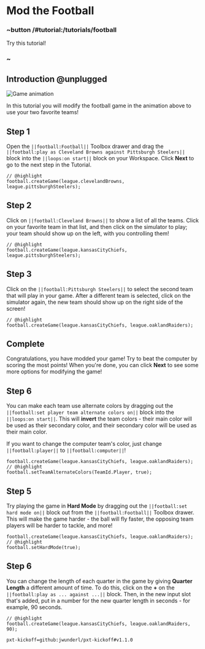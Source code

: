 # Mod the Football

### ~button /#tutorial:/tutorials/football

Try this tutorial!

### ~

## Introduction @unplugged

![Game animation](/static/tutorials/football/header.gif)

In this tutorial you will modify the football game in the animation above to
use your two favorite teams!

## Step 1

Open the ``||football:Football||`` Toolbox drawer and drag the
``||football:play as Cleveland Browns against Pittsburgh Steelers||`` block into the
``||loops:on start||`` block on your Workspace.
Click **Next** to go to the next step in the Tutorial.

```blocks
// @highlight
football.createGame(league.clevelandBrowns, league.pittsburghSteelers);
```

## Step 2

Click on ``||football:Cleveland Browns||`` to show a list of all the teams.
Click on your favorite team in that list,
and then click on the simulator to play;
your team should show up on the left,
with you controlling them!


```blocks
// @highlight
football.createGame(league.kansasCityChiefs, league.pittsburghSteelers);
```

## Step 3

Click on the ``||football:Pittsburgh Steelers||`` to select the second team
that will play in your game.
After a different team is selected,
click on the simulator again, the new team should show up on the right side of the screen!

```blocks
// @highlight
football.createGame(league.kansasCityChiefs, league.oaklandRaiders);
```

## Complete

Congratulations, you have modded your game!
Try to beat the computer by scoring the most points!
When you're done, you can click **Next** to see some more options for modifying the game!

## Step 6

You can make each team use alternate colors by dragging out the
``||football:set player team alternate colors on||`` block into the ``||loops:on start||``.
This will **invert** the team colors - their main color will be used as their secondary color,
and their secondary color will be used as their main color.

If you want to change the computer team's color, just change ``||football:player||`` to
``||football:computer||``!

```blocks
football.createGame(league.kansasCityChiefs, league.oaklandRaiders);
// @highlight
football.setTeamAlternateColors(TeamId.Player, true);
```

## Step 5

Try playing the game in **Hard Mode** by dragging out the ``||football:set hard mode on||``
block out from the ``||football:Football||`` Toolbox drawer.
This will make the game harder - the ball will fly faster,
the opposing team players will be harder to tackle,
and more!

```blocks
football.createGame(league.kansasCityChiefs, league.oaklandRaiders);
// @highlight
football.setHardMode(true);
```

## Step 6

You can change the length of each quarter in the game by giving **Quarter Length** a different amount of time.
To do this,
click on the **+** on the ``||football:play as ... against ...||`` block.
Then,
in the new input slot that's added,
put in a number for the new quarter length in seconds - for example, 90 seconds.

```blocks
// @highlight
football.createGame(league.kansasCityChiefs, league.oaklandRaiders, 90);
```

```package
pxt-kickoff=github:jwunderl/pxt-kickoff#v1.1.0
```
